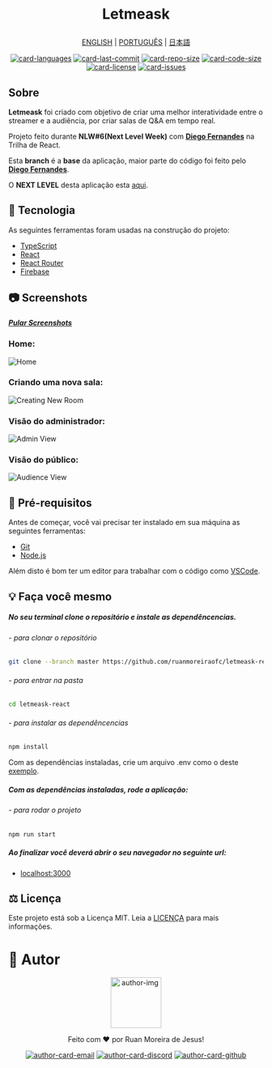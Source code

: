 <h1 align="center">

  Letmeask
</h1>

<div align="center">

  [ENGLISH][lang-en]
  |
  [PORTUGUÊS][lang-pt]
  |
  [日本語][lang-jp]
</div>

<div align="center">

  [![card-languages]][btn-null]
  [![card-last-commit]][btn-null]
  [![card-repo-size]][btn-goto-clone]
  [![card-code-size]][btn-null]
  [![card-license]][btn-goto-license]
  [![card-issues]][btn-goto-issues]
</div>

## Sobre <span id="id-about"/>

**Letmeask** foi criado com objetivo de criar uma melhor interatividade entre o streamer e a audiência, por criar salas de Q&A em tempo real.

Projeto feito durante **NLW#6(Next Level Week)** com **[Diego Fernandes][btn-tutor]** na Trilha de React.

Esta **branch** é a **base** da aplicação, maior parte do código foi feito pelo **[Diego Fernandes][btn-tutor]**.

O **NEXT LEVEL** desta aplicação esta [aqui][btn-next-level].

## :triangular_ruler: Tecnologia <span id="id-about"/>

As seguintes ferramentas foram usadas na construção do projeto:

- [TypeScript]
- [React]
- [React Router]
- [Firebase]

## :camera: Screenshots <span id="id-looking"/>

##### [Pular Screenshots][btn-skip]

### Home:
![Home]

### Criando uma nova sala:
![Creating New Room]

### Visão do administrador:
![Admin View]

### Visão do público:
![Audience View]

## :electric_plug: Pré-requisitos <span id="id-clone"/>

Antes de começar, você vai precisar ter instalado em sua máquina as seguintes ferramentas:

- [Git][btn-git]
- [Node.js][btn-node]

Além disto é bom ter um editor para trabalhar com o código como [VSCode][btn-vscode].

## :bulb: Faça você mesmo

##### No seu terminal clone o repositório e instale as dependêncencias.

###### - para clonar o repositório
```bash
git clone --branch master https://github.com/ruanmoreiraofc/letmeask-react.git
```
###### - para entrar na pasta
```bash
cd letmeask-react
```
###### - para instalar as dependêncencias
```bash
npm install
```

Com as dependências instaladas, crie um arquivo .env como o deste [exemplo][btn-example].

##### Com as dependências instaladas, rode a aplicação:

###### - para rodar o projeto
```bash
npm run start
```

##### Ao finalizar você deverá abrir o seu navegador no seguinte url:
- [localhost:3000][btn-localhost]

## :balance_scale: Licença <span id="id-license"/>

Este projeto está sob a Licença MIT. Leia a [LICENÇA][btn-license] para mais informações.

# :boy: Autor <span id="id-author"/>

<div align="center">

  <p>
    <img
      alt="author-img"
      title="Ruan Moreira de Jesus"
      width="100"
      src="https://github.com/ruanmoreiraofc.png">
  </p>

  Feito com :heart: por Ruan Moreira de Jesus!

  [![author-card-email]][author-btn-email]
  [![author-card-discord]][author-btn-discord]
  [![author-card-github]][author-btn-github]
</div>

<!--
  ***---- VARIABLES ----***
-->
[btn-null]: #

<!-- *** AUTHOR *** -->
[author-img]: https://github.com/ruanmoreiraofc.png?size=100 "Ruan Moreira de Jesus"

[author-card-email]: https://img.shields.io/badge/Email--$?style=social&logo=microsoft-outlook
[author-card-discord]: https://img.shields.io/badge/Discord--$?style=social&logo=discord
[author-card-github]: https://img.shields.io/github/followers/ruanmoreiraofc?style=social

[author-btn-email]: mailto:ruanmoreiraofc@hotmail.com "Entre em contato!"
[author-btn-discord]: #RuanMoreiraOfc#7904 "RuanMoreiraOfc#7904"
[author-btn-github]: https://github.com/ruanmoreiraofc "Meu Github"

<!-- *** LANGUAGES README *** -->
[lang-en]: README.md
[lang-pt]: #
[lang-jp]: #

<!-- *** INFO CARDS *** -->
[card-languages]: https://img.shields.io/github/languages/count/ruanmoreiraofc/letmeask-react?style=for-the-badge&label=Languagens
[card-last-commit]: https://img.shields.io/github/last-commit/ruanmoreiraofc/letmeask-react?style=for-the-badge&label=Último%20Commit
[card-repo-size]: https://img.shields.io/github/repo-size/ruanmoreiraofc/letmeask-react?style=for-the-badge&label=Repositório
[card-code-size]: https://img.shields.io/github/languages/code-size/ruanmoreiraofc/letmeask-react?style=for-the-badge&label=Código
[card-license]: https://img.shields.io/github/license/ruanmoreiraofc/letmeask-react?style=for-the-badge&label=Licença
[card-issues]: https://img.shields.io/github/issues/ruanmoreiraofc/letmeask-react?style=for-the-badge

<!-- *** MAIN BUTTONS *** -->
[btn-tutor]: https://github.com/diego3g "CTO na Rocketseat"
[btn-git]: https://git-scm.com
[btn-node]: https://nodejs.org
[btn-vscode]: https://code.visualstudio.com

[btn-skip]: #id-clone
[btn-goto-clone]: #id-clone
[btn-goto-license]: #id-license
[btn-goto-issues]: https://github.com/ruanmoreiraofc/letmeask-react/issues?q=is%3Aopen

[btn-next-level]: https://github.com/ruanmoreiraofc/letmeask-react/tree/next-level
[btn-preview]: #
[btn-example]: .env.template
[btn-localhost]: http://localhost:3000
[btn-license]: LICENSE

<!-- *** TECHNOLOGY *** -->
[TypeScript]: https://www.typescriptlang.org
[React]: https://reactjs.org
[React Router]: https://github.com/ReactTraining/react-router
[Firebase]: https://firebase.google.com

<!-- *** SCREENSHOTS *** -->
[Home]: https://user-images.githubusercontent.com/36450847/124034099-2cec2d80-d9d1-11eb-9b8a-cc1542848b07.jpg
[Creating New Room]: https://user-images.githubusercontent.com/36450847/124034137-37a6c280-d9d1-11eb-9317-21c24d83cc8d.jpg
[Admin View]: https://user-images.githubusercontent.com/36450847/124034180-45f4de80-d9d1-11eb-82e2-e155ac0b6c01.jpg
[Audience View]: https://user-images.githubusercontent.com/36450847/124034175-43928480-d9d1-11eb-8e98-a16fb9c83f92.jpg